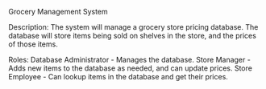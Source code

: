 Grocery Management System

Description:
The system will manage a grocery store pricing database. The database will store items being sold on shelves in the store, and the prices of those items.

Roles:
Database Administrator - Manages the database.
Store Manager - Adds new items to the database as needed, and can update prices.
Store Employee - Can lookup items in the database and get their prices.
